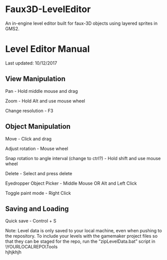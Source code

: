 ﻿# Faux3D-LevelEditor
An in-engine level editor built for faux-3D objects using layered sprites in GMS2.

# Level Editor Manual
Last updated: 10/12/2017

View Manipulation
--------------------------------
Pan - Hold middle mouse and drag

Zoom - Hold Alt and use mouse wheel

Change resolution - F3

Object Manipulation
--------------------------------
Move - Click and drag

Adjust rotation - Mouse wheel

Snap rotation to angle interval (change to ctrl?) - Hold shift and use mouse wheel

Delete - Select and press delete

Eyedropper Object Picker - Middle Mouse OR Alt and Left Click

Toggle paint mode - Right Click


Saving and Loading
--------------------------------
Quick save - Control + S


Note: Level data is only saved to your local machine, even when pushing to the repository. To include your levels with the gamemaker project files so that they can be staged for the repo, run the “zipLevelData.bat” script in \YOURLOCALREPO\Tools\
hjhjkhjh